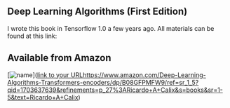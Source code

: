 ## Deep Learning Algorithms (First Edition)

I wrote this book in Tensorflow 1.0 a few years ago. All materials can be found at this link:

## Available from Amazon

[![name](DLA.edition1.png)]([link to your URL](https://www.amazon.com/Deep-Learning-Algorithms-Transformers-encoders/dp/B08GFPMFW9/ref=sr_1_5?qid=1703637639&refinements=p_27%3ARicardo+A+Calix&s=books&sr=1-5&text=Ricardo+A+Calix)https://www.amazon.com/Deep-Learning-Algorithms-Transformers-encoders/dp/B08GFPMFW9/ref=sr_1_5?qid=1703637639&refinements=p_27%3ARicardo+A+Calix&s=books&sr=1-5&text=Ricardo+A+Calix)

